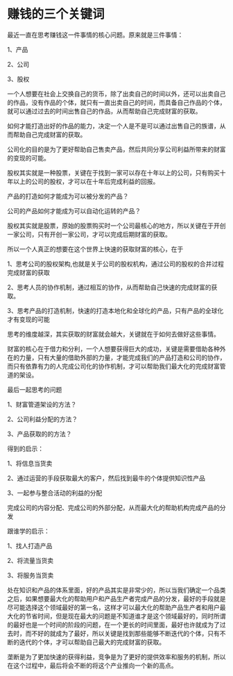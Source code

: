 # 赚钱的三个关键词

最近一直在思考赚钱这一件事情的核心问题。原来就是三件事情：

1、产品

2、公司

3、股权

一个人想要在社会上交换自己的货币，除了出卖自己的时间以外，还可以出卖自己的作品，没有作品的个体，就只有一直出卖自己的时间，而具备自己作品的个体，就可以通过过去的时间出售自己的作品，从而帮助自己完成财富的获取。

如何才能打造出好的作品的能力，决定一个人是不是可以通过出售自己的族谱，从而帮助自己完成财富的获取。

公司化的目的是为了更好帮助自己售卖产品，然后共同分享公司利益所带来的财富的变现的可能。

股权其实就是一种股票，关键在于找到一家可以存在十年以上的公司，只有购买十年以上的公司的股权，才可以在十年后完成利益的回报。

产品的打造如何才能成为可以被分发的产品？

公司的产品如何才能成为可以自动化运转的产品？

股权其实就是股票，原始的股票购买时一个公司最核心的地方，所以关键在于开创一家公司，只有开创一家公司，才可以完成后期财富的获取。

所以一个人真正的想要在这个世界上快速的获取财富的核心，在于

1、思考公司的股权架构,也就是关于公司的股权机构，通过公司的股权的合并过程完成财富的获取

2、思考人员的协作机制，通过相互的协作，从而帮助自己快速的完成财富的获取。

3、思考产品的打造机制，快速的打造本地化和全球化的产品，只有产品的全球化才有变现的可能

思考的维度越深，其实获取的财富就会越大，关键就在于如何去做好这些事情。

财富的核心在于借力和分利，一个人想要获得巨大的成功，关键是需要借助各种外在的力量，只有大量的借助外部的力量，才能完成我们的产品打造和公司的协作，而只有依靠有力的人完成公司化的协作机制，才可以帮助我们最大化的完成财富管道的架设。

最后一起思考的问题

1、财富管道架设的方法？

2、公司利益分配的方法？

3、产品获取的的方法？

得到的启示：

1、将信息当货卖

2、通过运营的手段获取最大的客户，然后找到最牛的个体提供知识性产品

3、一起参与整合活动的利益的分配

完成公司的内容分配、完成公司的外部分配，从而最大化的帮助机构完成产品的分发

跟谁学的启示：

1、找人打造产品

2、将流量当货卖

3、将服务当货卖

处在知识和产品的体系里面，好的产品其实是非常少的，所以当我们确定一个品类之后，如果想要最大化的帮助用户和产品生产者完成产品的分发，最好的手段就是尽可能选择这个领域最好的第一名，这样才可以最大化的帮助产品生产者和用户最大化的节省时间，但是现在最大的问题是不知道谁才是这个领域最好的，同时所谓的最好也是一个时间的阶段的问题，在一个更长的时间里面，最好也许就成为了过去时，而不好的就成为了最好，所以关键是找到那些能够不断迭代的个体，只有不断的迭代的个体，才可以帮助自己最大的完成财富的获取。

垄断是为了更加快速的获得利益，竞争是为了更好的提供效率和服务的机制，所以在这个过程中，最后将会不断的将这个产业推向一个新的高点。
